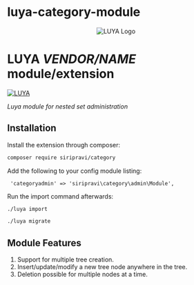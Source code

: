 # luya-category-module
<p align="center">
  <img src="https://raw.githubusercontent.com/luyadev/luya/master/docs/logo/luya-logo-0.2x.png" alt="LUYA Logo"/>
</p>

# LUYA *VENDOR/NAME* module/extension

[![LUYA](https://img.shields.io/badge/Powered%20by-LUYA-brightgreen.svg)](https://luya.io)

*Luya module for nested set administration*

## Installation

Install the extension through composer:

```sh
composer require siripravi/category
```

Add the following to your config module listing:

````
 'categoryadmin' => 'siripravi\category\admin\Module',
````

Run the import command afterwards:

```sh
./luya import
```

```sh
./luya migrate
```

## Module Features
1. Support for multiple tree creation.
2. Insert/update/modify a new tree node anywhere in the tree.
3. Deletion possible for multiple nodes at a time.



